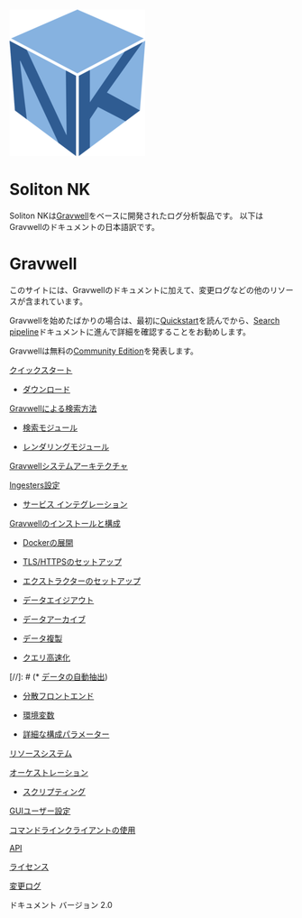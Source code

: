 # 

![](logo-name.png)

# Soliton NK

Soliton NKは[Gravwell](https://www.gravwell.io/)をベースに開発されたログ分析製品です。
以下はGravwellのドキュメントの日本語訳です。

# Gravwell

このサイトには、Gravwellのドキュメントに加えて、変更ログなどの他のリソースが含まれています。

Gravwellを始めたばかりの場合は、最初に[Quickstart](quickstart/quickstart.md)を読んでから、[Search pipeline](search/search.md)ドキュメントに進んで詳細を確認することをお勧めします。

Gravwellは無料の[Community Edition](https://www.gravwell.io/download)を発表します。


[クイックスタート](quickstart/quickstart.md)

  * [ダウンロード](quickstart/downloads.md)

[Gravwellによる検索方法](search/search.md)

  * [検索モジュール](search/searchmodules.md)

  * [レンダリングモジュール](search/rendermodules.md)

[Gravwellシステムアーキテクチャ](architecture/architecture.md)

[Ingesters設定](ingesters/ingesters.md)

  * [サービス インテグレーション](ingesters/integrations.md)

[Gravwellのインストールと構成](configuration/configuration.md)

  * [Dockerの展開](configuration/docker.md)

  * [TLS/HTTPSのセットアップ](configuration/certificates.md)
  
  * [エクストラクターのセットアップ](configuration/autoextractors.md)
  
  * [データエイジアウト](configuration/ageout.md)
 
  * [データアーカイブ](configuration/archive.md)

  * [データ複製](configuration/replication.md)

  * [クエリ高速化](configuration/accelerators.md)

[//]: # (* [データの自動抽出](configuration/autoextractors.md))

  * [分散フロントエンド](distributed/frontend.md)

  * [環境変数](configuration/environment-variables.md)

  * [詳細な構成パラメーター](configuration/parameters.md)

[リソースシステム](resources/resources.md)

[オーケストレーション](scripting/scriptingsearch.md)

  * [スクリプティング](scripting/scripting.md)

[GUIユーザー設定](configuration/gui.md)

[コマンドラインクライアントの使用](cli/cli.md)

[API](api/api.md)

[ライセンス](license/license.md)

[変更ログ](changelog/list.md)

ドキュメント バージョン 2.0
